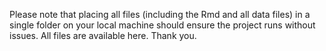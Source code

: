 Please note that placing all files (including the Rmd and all data files) in a single folder on your local machine should ensure the project runs without issues. All files are available here. Thank you.
